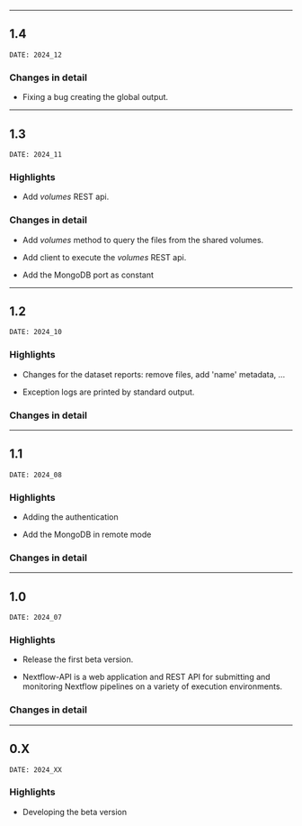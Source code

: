 ___
## 1.4
```
DATE: 2024_12
```

### Changes in detail

+ Fixing a bug creating the global output.


___
## 1.3
```
DATE: 2024_11
```

### Highlights

+ Add *volumes* REST api.

### Changes in detail

+ Add *volumes* method to query the files from the shared volumes.

+ Add client to execute the *volumes* REST api.

+ Add the MongoDB port as constant


___
## 1.2
```
DATE: 2024_10
```

### Highlights

+ Changes for the dataset reports: remove files, add 'name' metadata, ...

+ Exception logs are printed by standard output.

### Changes in detail


___
## 1.1
```
DATE: 2024_08
```

### Highlights

+ Adding the authentication

+ Add the MongoDB in remote mode

### Changes in detail


___
## 1.0
```
DATE: 2024_07
```

### Highlights

+ Release the first beta version.

+ Nextflow-API is a web application and REST API for submitting and monitoring Nextflow pipelines on a variety of execution environments.

### Changes in detail



___
## 0.X
```
DATE: 2024_XX
```

### Highlights

+ Developing the beta version

